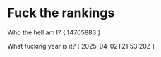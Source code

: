 # Fuck the rankings

Who the hell am I?
{ 14705883 }

What fucking year is it?
[ 2025-04-02T21:53:20Z ]
